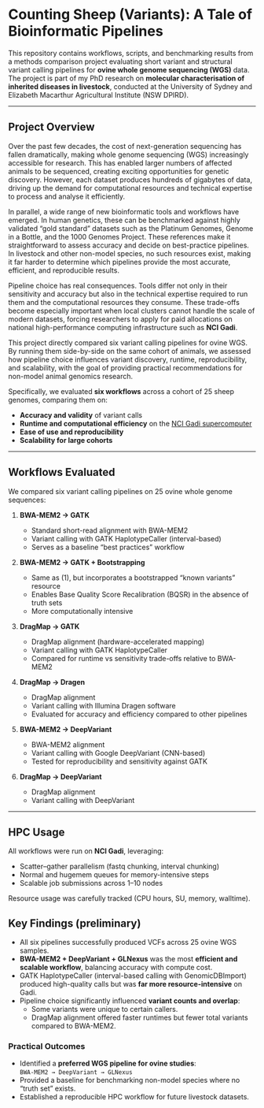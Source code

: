# Counting Sheep (Variants): A Tale of Bioinformatic Pipelines

This repository contains workflows, scripts, and benchmarking results from a methods comparison project evaluating short variant and structural variant calling pipelines for **ovine whole genome sequencing (WGS)** data. The project is part of my PhD research on **molecular characterisation of inherited diseases in livestock**, conducted at the University of Sydney and Elizabeth Macarthur Agricultural Institute (NSW DPIRD).

---

## Project Overview

Over the past few decades, the cost of next-generation sequencing has fallen dramatically, making whole genome sequencing (WGS) increasingly accessible for research. This has enabled larger numbers of affected animals to be sequenced, creating exciting opportunities for genetic discovery. However, each dataset produces hundreds of gigabytes of data, driving up the demand for computational resources and technical expertise to process and analyse it efficiently.

In parallel, a wide range of new bioinformatic tools and workflows have emerged. In human genetics, these can be benchmarked against highly validated “gold standard” datasets such as the Platinum Genomes, Genome in a Bottle, and the 1000 Genomes Project. These references make it straightforward to assess accuracy and decide on best-practice pipelines. In livestock and other non-model species, no such resources exist, making it far harder to determine which pipelines provide the most accurate, efficient, and reproducible results.

Pipeline choice has real consequences. Tools differ not only in their sensitivity and accuracy but also in the technical expertise required to run them and the computational resources they consume. These trade-offs become especially important when local clusters cannot handle the scale of modern datasets, forcing researchers to apply for paid allocations on national high-performance computing infrastructure such as **NCI Gadi**.

This project directly compared six variant calling pipelines for ovine WGS. By running them side-by-side on the same cohort of animals, we assessed how pipeline choice influences variant discovery, runtime, reproducibility, and scalability, with the goal of providing practical recommendations for non-model animal genomics research.

Specifically, we evaluated **six workflows** across a cohort of 25 sheep genomes, comparing them on:

- **Accuracy and validity** of variant calls  
- **Runtime and computational efficiency** on the [NCI Gadi supercomputer](https://nci.org.au)  
- **Ease of use and reproducibility**  
- **Scalability for large cohorts**

---

## Workflows Evaluated

We compared six variant calling pipelines on 25 ovine whole genome sequences:

1. **BWA-MEM2 → GATK**  
   - Standard short-read alignment with BWA-MEM2  
   - Variant calling with GATK HaplotypeCaller (interval-based)  
   - Serves as a baseline “best practices” workflow  

2. **BWA-MEM2 → GATK + Bootstrapping**  
   - Same as (1), but incorporates a bootstrapped “known variants” resource  
   - Enables Base Quality Score Recalibration (BQSR) in the absence of truth sets  
   - More computationally intensive  

3. **DragMap → GATK**  
   - DragMap alignment (hardware-accelerated mapping)  
   - Variant calling with GATK HaplotypeCaller  
   - Compared for runtime vs sensitivity trade-offs relative to BWA-MEM2  

4. **DragMap → Dragen**  
   - DragMap alignment  
   - Variant calling with Illumina Dragen software  
   - Evaluated for accuracy and efficiency compared to other pipelines  

5. **BWA-MEM2 → DeepVariant**  
   - BWA-MEM2 alignment  
   - Variant calling with Google DeepVariant (CNN-based)  
   - Tested for reproducibility and sensitivity against GATK  

6. **DragMap → DeepVariant**  
   - DragMap alignment  
   - Variant calling with DeepVariant   

---

## HPC Usage

All workflows were run on **NCI Gadi**, leveraging:  
- Scatter–gather parallelism (fastq chunking, interval chunking)  
- Normal and hugemem queues for memory-intensive steps  
- Scalable job submissions across 1–10 nodes  

Resource usage was carefully tracked (CPU hours, SU, memory, walltime). 

## Key Findings (preliminary)

- All six pipelines successfully produced VCFs across 25 ovine WGS samples.  
- **BWA-MEM2 + DeepVariant + GLNexus** was the most **efficient and scalable workflow**, balancing accuracy with compute cost.  
- GATK HaplotypeCaller (interval-based calling with GenomicDBImport) produced high-quality calls but was **far more resource-intensive** on Gadi.  
- Pipeline choice significantly influenced **variant counts and overlap**:  
  - Some variants were unique to certain callers.    
  - DragMap alignment offered faster runtimes but fewer total variants compared to BWA-MEM2.  

### Practical Outcomes
- Identified a **preferred WGS pipeline for ovine studies**:  
  `BWA-MEM2 → DeepVariant → GLNexus`  
- Provided a baseline for benchmarking non-model species where no “truth set” exists.  
- Established a reproducible HPC workflow for future livestock datasets.

